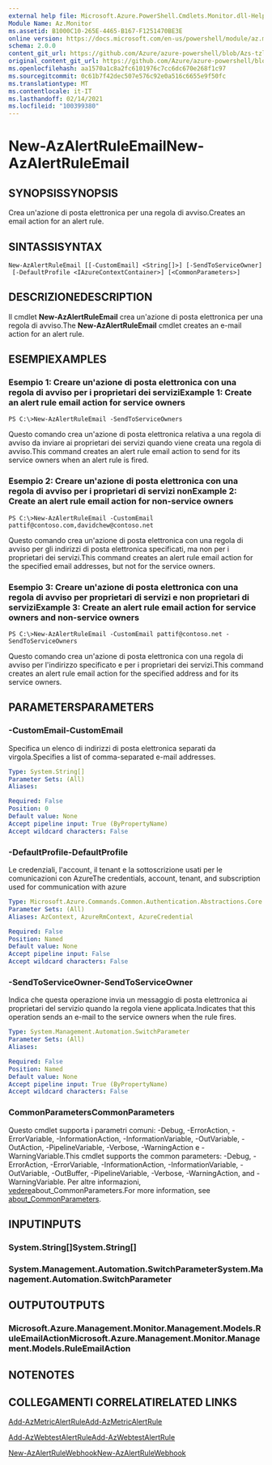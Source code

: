```yaml
---
external help file: Microsoft.Azure.PowerShell.Cmdlets.Monitor.dll-Help.xml
Module Name: Az.Monitor
ms.assetid: B1000C10-265E-4465-B167-F1251470BE3E
online version: https://docs.microsoft.com/en-us/powershell/module/az.monitor/new-azalertruleemail
schema: 2.0.0
content_git_url: https://github.com/Azure/azure-powershell/blob/Azs-tzl/src/Monitor/Monitor/help/New-AzAlertRuleEmail.md
original_content_git_url: https://github.com/Azure/azure-powershell/blob/Azs-tzl/src/Monitor/Monitor/help/New-AzAlertRuleEmail.md
ms.openlocfilehash: aa1570a1c8a2fc6101976c7cc6dc670e268f1c97
ms.sourcegitcommit: 0c61b7f42dec507e576c92e0a516c6655e9f50fc
ms.translationtype: MT
ms.contentlocale: it-IT
ms.lasthandoff: 02/14/2021
ms.locfileid: "100399380"
---
```

# <span data-ttu-id="b5804-101">New-AzAlertRuleEmail</span><span class="sxs-lookup"><span data-stu-id="b5804-101">New-AzAlertRuleEmail</span></span>

## <span data-ttu-id="b5804-102">SYNOPSIS</span><span class="sxs-lookup"><span data-stu-id="b5804-102">SYNOPSIS</span></span>
<span data-ttu-id="b5804-103">Crea un'azione di posta elettronica per una regola di avviso.</span><span class="sxs-lookup"><span data-stu-id="b5804-103">Creates an email action for an alert rule.</span></span>

## <span data-ttu-id="b5804-104">SINTASSI</span><span class="sxs-lookup"><span data-stu-id="b5804-104">SYNTAX</span></span>

```
New-AzAlertRuleEmail [[-CustomEmail] <String[]>] [-SendToServiceOwner]
 [-DefaultProfile <IAzureContextContainer>] [<CommonParameters>]
```

## <span data-ttu-id="b5804-105">DESCRIZIONE</span><span class="sxs-lookup"><span data-stu-id="b5804-105">DESCRIPTION</span></span>
<span data-ttu-id="b5804-106">Il cmdlet **New-AzAlertRuleEmail** crea un'azione di posta elettronica per una regola di avviso.</span><span class="sxs-lookup"><span data-stu-id="b5804-106">The **New-AzAlertRuleEmail** cmdlet creates an e-mail action for an alert rule.</span></span>

## <span data-ttu-id="b5804-107">ESEMPI</span><span class="sxs-lookup"><span data-stu-id="b5804-107">EXAMPLES</span></span>

### <span data-ttu-id="b5804-108">Esempio 1: Creare un'azione di posta elettronica con una regola di avviso per i proprietari dei servizi</span><span class="sxs-lookup"><span data-stu-id="b5804-108">Example 1: Create an alert rule email action for service owners</span></span>
```
PS C:\>New-AzAlertRuleEmail -SendToServiceOwners
```

<span data-ttu-id="b5804-109">Questo comando crea un'azione di posta elettronica relativa a una regola di avviso da inviare ai proprietari dei servizi quando viene creata una regola di avviso.</span><span class="sxs-lookup"><span data-stu-id="b5804-109">This command creates an alert rule email action to send for its service owners when an alert rule is fired.</span></span>

### <span data-ttu-id="b5804-110">Esempio 2: Creare un'azione di posta elettronica con una regola di avviso per i proprietari di servizi non</span><span class="sxs-lookup"><span data-stu-id="b5804-110">Example 2: Create an alert rule email action for non-service owners</span></span>
```
PS C:\>New-AzAlertRuleEmail -CustomEmail pattif@contoso.com,davidchew@contoso.net
```

<span data-ttu-id="b5804-111">Questo comando crea un'azione di posta elettronica con una regola di avviso per gli indirizzi di posta elettronica specificati, ma non per i proprietari dei servizi.</span><span class="sxs-lookup"><span data-stu-id="b5804-111">This command creates an alert rule email action for the specified email addresses, but not for the service owners.</span></span>

### <span data-ttu-id="b5804-112">Esempio 3: Creare un'azione di posta elettronica con una regola di avviso per proprietari di servizi e non proprietari di servizi</span><span class="sxs-lookup"><span data-stu-id="b5804-112">Example 3: Create an alert rule email action for service owners and non-service owners</span></span>
```
PS C:\>New-AzAlertRuleEmail -CustomEmail pattif@contoso.net -SendToServiceOwners
```

<span data-ttu-id="b5804-113">Questo comando crea un'azione di posta elettronica con una regola di avviso per l'indirizzo specificato e per i proprietari dei servizi.</span><span class="sxs-lookup"><span data-stu-id="b5804-113">This command creates an alert rule email action for the specified address and for its service owners.</span></span>

## <span data-ttu-id="b5804-114">PARAMETERS</span><span class="sxs-lookup"><span data-stu-id="b5804-114">PARAMETERS</span></span>

### <span data-ttu-id="b5804-115">-CustomEmail</span><span class="sxs-lookup"><span data-stu-id="b5804-115">-CustomEmail</span></span>
<span data-ttu-id="b5804-116">Specifica un elenco di indirizzi di posta elettronica separati da virgola.</span><span class="sxs-lookup"><span data-stu-id="b5804-116">Specifies a list of comma-separated e-mail addresses.</span></span>

```yaml
Type: System.String[]
Parameter Sets: (All)
Aliases:

Required: False
Position: 0
Default value: None
Accept pipeline input: True (ByPropertyName)
Accept wildcard characters: False
```

### <span data-ttu-id="b5804-117">-DefaultProfile</span><span class="sxs-lookup"><span data-stu-id="b5804-117">-DefaultProfile</span></span>
<span data-ttu-id="b5804-118">Le credenziali, l'account, il tenant e la sottoscrizione usati per le comunicazioni con Azure</span><span class="sxs-lookup"><span data-stu-id="b5804-118">The credentials, account, tenant, and subscription used for communication with azure</span></span>

```yaml
Type: Microsoft.Azure.Commands.Common.Authentication.Abstractions.Core.IAzureContextContainer
Parameter Sets: (All)
Aliases: AzContext, AzureRmContext, AzureCredential

Required: False
Position: Named
Default value: None
Accept pipeline input: False
Accept wildcard characters: False
```

### <span data-ttu-id="b5804-119">-SendToServiceOwner</span><span class="sxs-lookup"><span data-stu-id="b5804-119">-SendToServiceOwner</span></span>
<span data-ttu-id="b5804-120">Indica che questa operazione invia un messaggio di posta elettronica ai proprietari del servizio quando la regola viene applicata.</span><span class="sxs-lookup"><span data-stu-id="b5804-120">Indicates that this operation sends an e-mail to the service owners when the rule fires.</span></span>

```yaml
Type: System.Management.Automation.SwitchParameter
Parameter Sets: (All)
Aliases:

Required: False
Position: Named
Default value: None
Accept pipeline input: True (ByPropertyName)
Accept wildcard characters: False
```

### <span data-ttu-id="b5804-121">CommonParameters</span><span class="sxs-lookup"><span data-stu-id="b5804-121">CommonParameters</span></span>
<span data-ttu-id="b5804-122">Questo cmdlet supporta i parametri comuni: -Debug, -ErrorAction, -ErrorVariable, -InformationAction, -InformationVariable, -OutVariable, -OutAction, -PipelineVariable, -Verbose, -WarningAction e -WarningVariable.</span><span class="sxs-lookup"><span data-stu-id="b5804-122">This cmdlet supports the common parameters: -Debug, -ErrorAction, -ErrorVariable, -InformationAction, -InformationVariable, -OutVariable, -OutBuffer, -PipelineVariable, -Verbose, -WarningAction, and -WarningVariable.</span></span> <span data-ttu-id="b5804-123">Per altre informazioni, [vedere](http://go.microsoft.com/fwlink/?LinkID=113216)about_CommonParameters.</span><span class="sxs-lookup"><span data-stu-id="b5804-123">For more information, see [about_CommonParameters](http://go.microsoft.com/fwlink/?LinkID=113216).</span></span>

## <span data-ttu-id="b5804-124">INPUT</span><span class="sxs-lookup"><span data-stu-id="b5804-124">INPUTS</span></span>

### <span data-ttu-id="b5804-125">System.String[]</span><span class="sxs-lookup"><span data-stu-id="b5804-125">System.String[]</span></span>

### <span data-ttu-id="b5804-126">System.Management.Automation.SwitchParameter</span><span class="sxs-lookup"><span data-stu-id="b5804-126">System.Management.Automation.SwitchParameter</span></span>

## <span data-ttu-id="b5804-127">OUTPUT</span><span class="sxs-lookup"><span data-stu-id="b5804-127">OUTPUTS</span></span>

### <span data-ttu-id="b5804-128">Microsoft.Azure.Management.Monitor.Management.Models.RuleEmailAction</span><span class="sxs-lookup"><span data-stu-id="b5804-128">Microsoft.Azure.Management.Monitor.Management.Models.RuleEmailAction</span></span>

## <span data-ttu-id="b5804-129">NOTE</span><span class="sxs-lookup"><span data-stu-id="b5804-129">NOTES</span></span>

## <span data-ttu-id="b5804-130">COLLEGAMENTI CORRELATI</span><span class="sxs-lookup"><span data-stu-id="b5804-130">RELATED LINKS</span></span>


[<span data-ttu-id="b5804-131">Add-AzMetricAlertRule</span><span class="sxs-lookup"><span data-stu-id="b5804-131">Add-AzMetricAlertRule</span></span>](./Add-AzMetricAlertRule.md)

[<span data-ttu-id="b5804-132">Add-AzWebtestAlertRule</span><span class="sxs-lookup"><span data-stu-id="b5804-132">Add-AzWebtestAlertRule</span></span>](./Add-AzWebtestAlertRule.md)

[<span data-ttu-id="b5804-133">New-AzAlertRuleWebhook</span><span class="sxs-lookup"><span data-stu-id="b5804-133">New-AzAlertRuleWebhook</span></span>](./New-AzAlertRuleWebhook.md)


